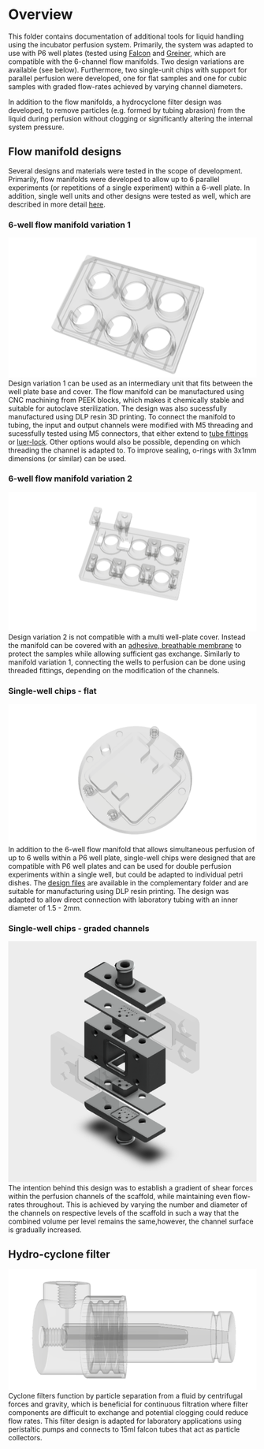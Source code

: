# Overview
This folder contains documentation of additional tools for liquid handling using the incubator perfusion system. Primarily, the system was adapted to use with P6 well plates (tested using [Falcon](https://ecatalog.corning.com/life-sciences/b2c/US/en/Cell-Culture/Cell-Culture-Vessels/Multiwell-Plates/Falcon%C2%AE-Plates/p/353046) and [Greiner](https://shop.gbo.com/en/row/products/bioscience/cell-culture-products/cellstar-cell-culture-multiwell-plates/657160.html), which are compatible with the 6-channel flow manifolds. Two design variations are available (see below). Furthermore, two single-unit chips with support for parallel perfusion were developed, one for flat samples and one for cubic samples with graded flow-rates achieved by varying channel diameters. 

In addition to the flow manifolds, a hydrocyclone filter design was developed, to remove particles (e.g. formed by tubing abrasion) from the liquid during perfusion without clogging or significantly altering the internal system pressure.

## Flow manifold designs
Several designs and materials were tested in the scope of development. Primarily, flow manifolds were developed to allow up to 6 parallel experiments (or repetitions of a single experiment) within a 6-well plate. In addition, single well units and other designs were tested as well, which are described in more detail [here](https://github.com/IRNAS/newharvest-perfusion-components).
### 6-well flow manifold variation 1
![image|200](https://github.com/IRNAS/newharvest-incubator-perfusion/blob/main/liquid-handling/flow-manifold-6well/Manifold_v1.png)
Design variation 1 can be used as an intermediary unit that fits between the well plate base and cover. The flow manifold can be manufactured using CNC machining from PEEK blocks, which makes it chemically stable and suitable for autoclave sterilization. The design was also sucessfully manufactured using DLP resin 3D printing. To connect the manifold to tubing, the input and output channels were modified with M5 threading and sucessfully tested using M5 connectors, that either extend to [tube fittings](https://www.nordsonmedical.com/Shop/Fluid-Management/Products/M6210-6005) or [luer-lock](https://www.droh.de/produkt/2835-luer-lock-adapter-mit-m5-gewinde-weiblich). Other options would also be possible, depending on which threading the channel is adapted to. To improve sealing, o-rings with 3x1mm dimensions (or similar) can be used.

### 6-well flow manifold variation 2
![image|200](https://github.com/IRNAS/newharvest-incubator-perfusion/blob/main/liquid-handling/flow-manifold-6well/Manifold_v2.png)
Design variation 2 is not compatible with a multi well-plate cover. Instead the manifold can be covered with an [adhesive, breathable membrane](https://www.sigmaaldrich.com/SI/en/product/sigma/z380059) to protect the samples while allowing sufficient gas exchange. Similarly to manifold variation 1, connecting the wells to perfusion can be done using threaded fittings, depending on the modification of the channels.

### Single-well chips - flat
![image](https://github.com/IRNAS/newharvest-incubator-perfusion/blob/main/liquid-handling/P6-single-well-chip/P6-well-chip-single.png)
In addition to the 6-well flow manifold that allows simultaneous perfusion of up to 6 wells within a P6 well plate, single-well chips were designed that are compatible with P6 well plates and can be used for double perfusion experiments within a single well, but could be adapted to individual petri dishes. The [design files](https://github.com/IRNAS/newharvest-incubator-perfusion/tree/main/liquid-handling/P6-single-well-chip) are available in the complementary folder and are suitable for manufacturing using DLP resin printing. The design was adapted to allow direct connection with laboratory tubing with an inner diameter of 1.5 - 2mm.

### Single-well chips - graded channels
![image](https://github.com/IRNAS/newharvest-incubator-perfusion/blob/main/liquid-handling/perfusion-chamber/v1/explode-diagram.png)
The intention behind this design was to establish a gradient of shear forces within the perfusion channels of the scaffold, while maintaining even flow-rates throughout. This is achieved by varying the number and diameter of the channels on respective levels of the scaffold in such a way that the combined volume per level remains the same,however, the channel surface is gradually increased.

## Hydro-cyclone filter
![image](https://github.com/IRNAS/newharvest-incubator-perfusion/blob/main/liquid-handling/15ml-falcon-filter/15ml-falcon-hydrocyclone-filter.png)
Cyclone filters function by particle separation from a fluid by centrifugal forces and gravity, which is beneficial for continuous filtration where filter components are difficult to exchange and potential clogging could reduce flow rates. This filter design is adapted for laboratory applications using peristaltic pumps and connects to 15ml falcon tubes that act as particle collectors.
